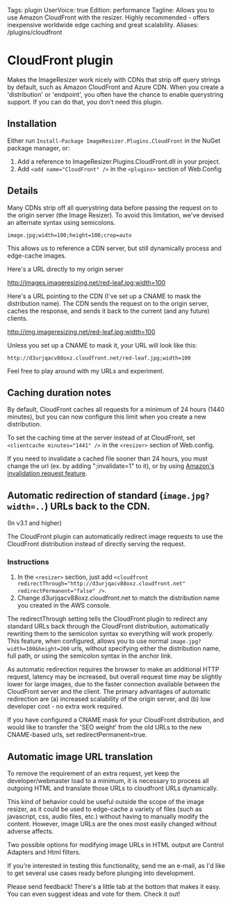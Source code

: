 Tags: plugin
UserVoice: true
Edition: performance
Tagline: Allows you to use Amazon CloudFront with the resizer. Highly recommended - offers inexpensive worldwide edge caching and great scalability.
Aliases: /plugins/cloudfront


# CloudFront plugin

Makes the ImageResizer work nicely with CDNs that strip off query strings by default, such as Amazon CloudFront and Azure CDN. When you create a 'distribution' or 'endpoint', you often have the chance to enable querystring support. If you can do that, you don't need this plugin.

## Installation

Either run `Install-Package ImageResizer.Plugins.CloudFront` in the NuGet package manager, or:

1. Add a reference to ImageResizer.Plugins.CloudFront.dll in your project.
2. Add `<add name="CloudFront" />` in the `<plugins>` section of Web.Config

## Details

Many CDNs strip off all querystring data before passing the request on to the origin server (the Image Resizer). To avoid this limitation, we've devised an alternate syntax using semicolons.

    image.jpg;width=100;height=100;crop=auto

This allows us to reference a CDN server, but still dynamically process and edge-cache images.

Here's a URL directly to my origin server

   http://images.imageresizing.net/red-leaf.jpg;width=100

Here's a URL pointing to the CDN (I've set up a CNAME to mask the distribution name). The CDN sends the request on to the origin server, caches the response, and sends it back to the current (and any future) clients.

   http://img.imageresizing.net/red-leaf.jpg;width=100

Unless you set up a CNAME to mask it, your URL will look like this: 

    http://d3urjqacv88oxz.cloudfront.net/red-leaf.jpg;width=100

Feel free to play around with my URLs and experiment. 

## Caching duration notes

By default, CloudFront caches all requests for a minimum of 24 hours (1440 minutes), but you can now configure this limit when you create a new distribution.

To set the caching time at the server instead of at CloudFront, set `<clientcache minutes="1441" />` in the `<resizer>` section of Web.config. 

If you need to invalidate a cached file sooner than 24 hours, you must change the url (ex. by adding ";invalidate=1" to it), or by using [Amazon's invalidation request feature](http://docs.amazonwebservices.com/AmazonCloudFront/latest/DeveloperGuide/index.html?Invalidation.html).


## Automatic redirection of standard (`image.jpg?width=..`) URLs back to the CDN.

(In v3.1 and higher)

The CloudFront plugin can automatically redirect image requests to use the CloudFront distribution instead of directly serving the request. 

### Instructions


1. In the `<resizer>` section, just add `<cloudfront redirectThrough="http://d3urjqacv88oxz.cloudfront.net" redirectPermanent="false" />`. 
2. Change d3urjqacv88oxz.cloudfront.net to match the distribution name you created in the AWS console. 

The redirectThrough setting tells the CloudFront plugin to redirect any standard URLs back through the CloudFront distribution, automatically rewriting them to the semicolon syntax so everything will work properly. This feature, when configured, allows you to use normal `image.jpg?width=100&height=200` urls, without specifying either the distribution name, full path, or using the semicolon syntax in the anchor link. 

As automatic redirection requires the browser to make an additional HTTP request, latency may be increased, but overall request time may be slightly lower for large images, due to the faster connection available between the CloudFront server and the client. The primary advantages of automatic redirection are (a) increased scalability of the origin server, and (b) low developer cost - no extra work required.

If you have configured a CNAME mask for your CloudFront distribution, and would like to transfer the 'SEO weight' from the old URLs to the new CNAME-based urls, set redirectPermanent=true. 

## Automatic image URL translation

To remove the requirement of an extra request, yet keep the developer/webmaster load to a minimum, it is necessary to process all outgoing HTML and translate those URLs to cloudfront URLs dynamically. 

This kind of behavior could be useful outside the scope of the image resizer, as it could be used to edge-cache a variety of files (such as javascript, css, audio files, etc.) without having to manually modify the content. However, image URLs are the ones most easily changed without adverse affects.

Two possible options for modifying image URLs in HTML output are Control Adapters and Html filters. 

If you're interested in testing this functionality, send me an e-mail, as I'd like to get several use cases ready before plunging into development. 


Please send feedback! There's a little tab at the bottom that makes it easy. You can even suggest ideas and vote for them. Check it out!
